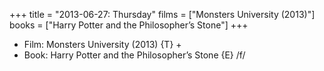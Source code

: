 +++
title = "2013-06-27: Thursday"
films = ["Monsters University (2013)"]
books = ["Harry Potter and the Philosopher’s Stone"]
+++


* Film: Monsters University (2013) {T} +
* Book: Harry Potter and the Philosopher’s Stone {E} /f/

